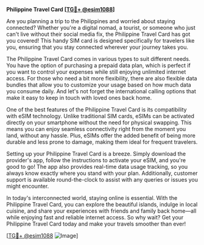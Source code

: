 **Philippine Travel Card [[TG💪+ @esim1088](https://t.me/s/esim1088)]**

Are you planning a trip to the Philippines and worried about staying connected? Whether you're a digital nomad, a tourist, or someone who just can't live without their social media fix, the Philippine Travel Card has got you covered! This handy SIM card is designed specifically for travelers like you, ensuring that you stay connected wherever your journey takes you.

The Philippine Travel Card comes in various types to suit different needs. You have the option of purchasing a prepaid data plan, which is perfect if you want to control your expenses while still enjoying unlimited internet access. For those who need a bit more flexibility, there are also flexible data bundles that allow you to customize your usage based on how much data you consume daily. And let's not forget the international calling options that make it easy to keep in touch with loved ones back home.

One of the best features of the Philippine Travel Card is its compatibility with eSIM technology. Unlike traditional SIM cards, eSIMs can be activated directly on your smartphone without the need for physical swapping. This means you can enjoy seamless connectivity right from the moment you land, without any hassle. Plus, eSIMs offer the added benefit of being more durable and less prone to damage, making them ideal for frequent travelers.

Setting up your Philippine Travel Card is a breeze. Simply download the provider's app, follow the instructions to activate your eSIM, and you're good to go! The app also provides real-time data usage tracking, so you always know exactly where you stand with your plan. Additionally, customer support is available round-the-clock to assist with any queries or issues you might encounter.

In today's interconnected world, staying online is essential. With the Philippine Travel Card, you can explore the beautiful islands, indulge in local cuisine, and share your experiences with friends and family back home—all while enjoying fast and reliable internet access. So why wait? Get your Philippine Travel Card today and make your travels smoother than ever!

[[TG💪+ @esim1088](https://t.me/s/esim1088) ![Image](https://i.postimg.cc/Y0z9fWf4/image.png)]